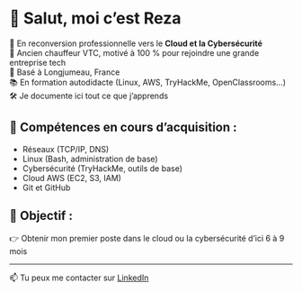 
# 👋 Salut, moi c’est Reza

🎯 En reconversion professionnelle vers le **Cloud et la Cybersécurité**  
🚗 Ancien chauffeur VTC, motivé à 100 % pour rejoindre une grande entreprise tech  
📍 Basé à Longjumeau, France  
📚 En formation autodidacte (Linux, AWS, TryHackMe, OpenClassrooms…)  
🛠️ Je documente ici tout ce que j’apprends

## 🔧 Compétences en cours d’acquisition :
- Réseaux (TCP/IP, DNS)
- Linux (Bash, administration de base)
- Cybersécurité (TryHackMe, outils de base)
- Cloud AWS (EC2, S3, IAM)
- Git et GitHub

## 🎯 Objectif :
👉 Obtenir mon premier poste dans le cloud ou la cybersécurité d’ici 6 à 9 mois

---

📫 Tu peux me contacter sur [LinkedIn](https://www.linkedin.com/in/TON-LIEN)
